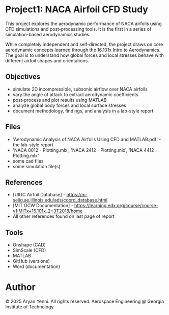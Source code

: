 # Project1: NACA Airfoil CFD Study
This project explores the aerodynamic performance of NACA airfoils using CFD simulations and post-processing tools. It is the first in a series of simulation-based aerodynamics studies.

While completely independent and self-directed, the project draws on core aerodynamic concepts learned through the 16.101x Intro to Aerodynamics. The goal is to understand how global forces and local stresses behave with different airfoil shapes and orientations.


## Objectives
- simulate 2D incompressible, subsonic airflow over NACA airfoils
- vary the angle of attack to extract aerodynamic coefficients
- post-process and plot results using MATLAB
- analyze global body forces and local surface stresses
- document methodology, findings, and analysis in a lab-style report

## Files
- 'Aerodynamic Analysis of NACA Airfoils Using CFD and MATLAB.pdf' - the lab-style report
- 'NACA 0012 - Plotting.mlx', 'NACA 2412 - Plotting.mlx', 'NACA 4412 - Plotting.mlx'
- some cad files
- some simulation file(s)

## References
- [UIUC Airfoil Database] - https://m-selig.ae.illinois.edu/ads/coord_database.html
- [MIT OCW Documentation] - https://learning.edx.org/course/course-v1:MITx+16.101x_2+3T2018/home
- All other references found on last page of report

## Tools
- Onshape (CAD)
- SimScale (CFD)
- MATLAB
- GitHub (versions)
- Word (documentation)

# Author
© 2025 Aryan Yenni. All rights reserved.
Aerospace Engineering @ Georgia Institute of Technology
